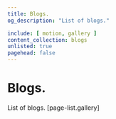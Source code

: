 ```yaml
---
title: Blogs.
og_description: "List of blogs."

include: [ motion, gallery ]
content_collection: blogs
unlisted: true
pagehead: false
---
```

# Blogs.

List of blogs.
[page-list.gallery]
